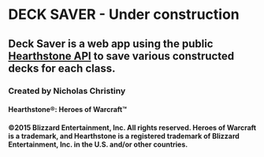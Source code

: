 # DECK SAVER - Under construction

## Deck Saver is a web app using the public [Hearthstone API](http://hearthstoneapi.com/ "Hearthstone API") to save various constructed decks for each class.
### Created by Nicholas Christiny

#### Hearthstone®: Heroes of Warcraft™
#### ©2015 Blizzard Entertainment, Inc. All rights reserved. Heroes of Warcraft is a trademark, and Hearthstone is a registered trademark of Blizzard Entertainment, Inc. in the U.S. and/or other countries.
